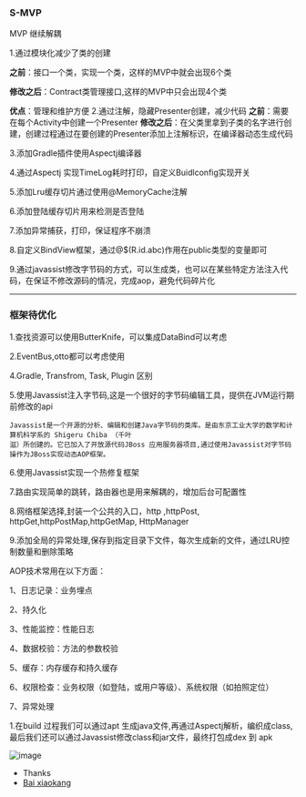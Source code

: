 ### S-MVP
MVP 继续解耦

1.通过模块化减少了类的创建

  **之前**：接口一个类，实现一个类，这样的MVP中就会出现6个类
  
  **修改之后**：Contract类管理接口,这样的MVP中只会出现4个类
  
  **优点**：管理和维护方便
2.通过注解，隐藏Presenter创建，减少代码
  **之前**：需要在每个Activity中创建一个Presenter
  **修改之后**：在父类里拿到子类的名字进行创建，创建过程通过在要创建的Presenter添加上注解标识，在编译器动态生成代码


3.添加Gradle插件使用Aspectj编译器

4.通过Aspectj 实现TimeLog耗时打印，自定义Buidlconfig实现开关

5.添加Lru缓存切片通过使用@MemoryCache注解

6.添加登陆缓存切片用来检测是否登陆

7.添加异常捕获，打印，保证程序不崩溃

8.自定义BindView框架，通过@$(R.id.abc)作用在public类型的变量即可

9.通过javassist修改字节码的方式，可以生成类，也可以在某些特定方法注入代码，在保证不修改源码的情况，完成aop，避免代码碎片化



****
### **框架待优化**


1.查找资源可以使用ButterKnife，可以集成DataBind可以考虑

2.EventBus,otto都可以考虑使用

4.Gradle, Transfrom, Task, Plugin 区别

5.使用Javassist注入字节码,这是一个很好的字节码编辑工具，提供在JVM运行期前修改的api
    
    Javassist是一个开源的分析、编辑和创建Java字节码的类库。是由东京工业大学的数学和计算机科学系的 Shigeru Chiba （千叶
    滋）所创建的。它已加入了开放源代码JBoss 应用服务器项目,通过使用Javassist对字节码操作为JBoss实现动态AOP框架。
6.使用Javassist实现一个热修复框架

    
7.路由实现简单的跳转，路由器也是用来解耦的，增加后台可配置性

8.网络框架选择,封装一个公共的入口，http ,httpPost, httpGet,httpPostMap,httpGetMap,  HttpManager

9.添加全局的异常处理,保存到指定目录下文件，每次生成新的文件，通过LRU控制数量和删除策略

  

AOP技术常用在以下方面：

1、日志记录：业务埋点

2、持久化

3、性能监控：性能日志

4、数据校验：方法的参数校验

5、缓存：内存缓存和持久缓存

6、权限检查：业务权限（如登陆，或用户等级）、系统权限（如拍照定位）

7、异常处理


 1.在build 过程我们可以通过apt 生成java文件,再通过Aspectj解析，编织成class,最后我们还可以通过Javassist修改class和jar文件，最终打包成dex 到 apk
 
 ![image](https://github.com/UCodeUStory/S-MVP/blob/master/pic.png)
 
 - Thanks
 - [Bai xiaokang](http://note.youdao.com/)
